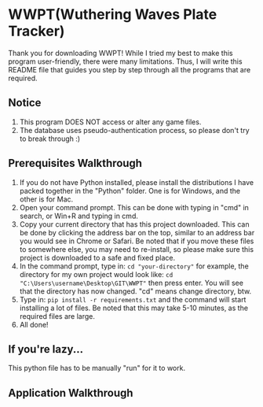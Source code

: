 # WWPT(Wuthering Waves Plate Tracker)
Thank you for downloading WWPT! 
While I tried my best to make this program user-friendly, there were many limitations. Thus, I will write this README file that guides you step by step through all the programs that are required.

## Notice
1. This program DOES NOT access or alter any game files.
2. The database uses pseudo-authentication process, so please don't try to break through :)

## Prerequisites Walkthrough
1. If you do not have Python installed, please install the distributions I have packed together in the "Python" folder. One is for Windows, and the other is for Mac.
2. Open your command prompt. This can be done with typing in "cmd" in search, or Win+R and typing in cmd.
3. Copy your current directory that has this project downloaded. This can be done by clicking the address bar on the top, similar to an address bar you would see in Chrome or Safari. Be noted that if you move these files to somewhere else, you may need to re-install, so please make sure this project is downloaded to a safe and fixed place.
4. In the command prompt, type in:
`cd "your-directory"`
for example, the directory for my own project would look like:
`cd "C:\Users\username\Desktop\GIT\WWPT"`
then press enter. You will see that the directory has now changed. "cd" means change directory, btw.
5. Type in:
`pip install -r requirements.txt`
and the command will start installing a lot of files. Be noted that this may take 5-10 minutes, as the required files are large.
6. All done!

## If you're lazy...
This python file has to be manually "run" for it to work. 

## Application Walkthrough
